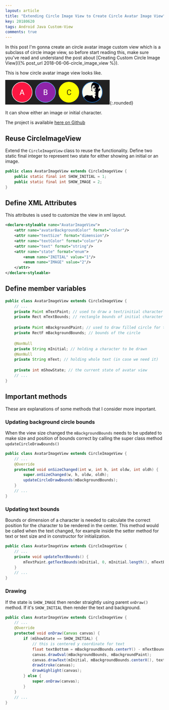 ```yaml
---
layout: article
title: "Extending Circle Image View to Create Circle Avatar Image View"
key: 20180620
tags: Android Java Custom-View
comments: true
---
```


In this post I'm gonna create an circle avatar image custom view which is a subclass of circle image view, so before start reading this, make sure you've read and understand the post about [Creating Custom Circle Image View]({% post_url 2018-06-06-circle_image_view %}).

This is how circle avatar image view looks like.

![figure1](/assets/images/aiv/fig1.gif){:.rounded}

It can show either an image or initial character.

<!--more-->

The project is available [here on Github](https://github.com/abdularis/CircularImageView)

## Reuse CircleImageView
Extend the `CircleImageView` class to reuse the functionality. Define two static final integer to represent two state for either showing an initial or an image.

```java
public class AvatarImageView extends CircleImageView {
    public static final int SHOW_INITIAL = 1;
    public static final int SHOW_IMAGE = 2;
}
```

## Define XML Attributes
This attributes is used to customize the view in xml layout.
```xml
<declare-styleable name="AvatarImageView">
    <attr name="avatarBackgroundColor" format="color"/>
    <attr name="textSize" format="dimension"/>
    <attr name="textColor" format="color"/>
    <attr name="text" format="string"/>
    <attr name="state" format="enum">
        <enum name="INITIAL" value="1"/>
        <enum name="IMAGE" value="2"/>
    </attr>
</declare-styleable>
```

## Define member variables
```java
public class AvatarImageView extends CircleImageView {
    // ...
    private Paint mTextPaint; // used to draw a text/initial character
    private Rect mTextBounds; // rectangle bounds of initial character

    private Paint mBackgroundPaint; // used to draw filled circle for text/initial background
    private RectF mBackgroundBounds; // bounds of the circle

    @NonNull
    private String mInitial; // holding a character to be drawn
    @NonNull
    private String mText; // holding whole text (in case we need it)

    private int mShowState; // the current state of avatar view
    // ...
}
```

## Important methods
These are explanations of some methods that I consider more important.
### Updating background circle bounds
When the view size changed the `mBackgroundBounds` needs to be updated to make size and position of bounds correct by calling the super class method `updateCircleDrawBounds()`
```java
public class AvatarImageView extends CircleImageView {
    // ...
    @Override
    protected void onSizeChanged(int w, int h, int oldw, int oldh) {
        super.onSizeChanged(w, h, oldw, oldh);
        updateCircleDrawBounds(mBackgroundBounds);
    }
    // ...
}
```

### Updating text bounds
Bounds or dimension of a character is needed to calculate the correct position for the character to be rendered in the center.
This method would be called when the text changed, for example inside the setter method for text or text size and in constructor for initialization.
```java
public class AvatarImageView extends CircleImageView {
    // ...
    private void updateTextBounds() {
        mTextPaint.getTextBounds(mInitial, 0, mInitial.length(), mTextBounds);
    }
    // ...
}
```

### Drawing
If the state is `SHOW_IMAGE` then render straightly using parent `onDraw()` method.
If it's `SHOW_INITIAL` then render the text and background.
```java
public class AvatarImageView extends CircleImageView {
    // ...
    @Override
    protected void onDraw(Canvas canvas) {
        if (mShowState == SHOW_INITIAL) {
        	// this is centered y coordinate for text
            float textBottom = mBackgroundBounds.centerY() - mTextBounds.exactCenterY();
            canvas.drawOval(mBackgroundBounds, mBackgroundPaint);
            canvas.drawText(mInitial, mBackgroundBounds.centerX(), textBottom, mTextPaint);
            drawStroke(canvas);
            drawHighlight(canvas);
        } else {
            super.onDraw(canvas);
        }
    }
    // ...
}
```
